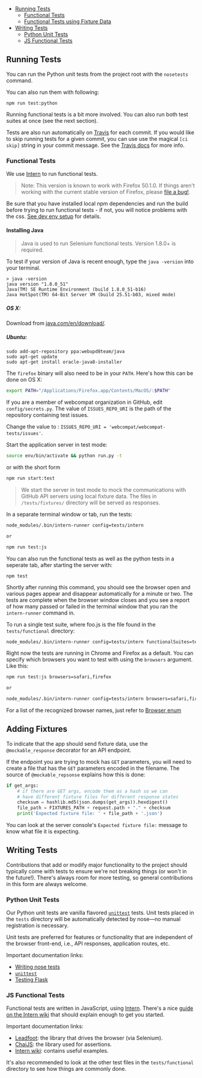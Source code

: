 * [Running Tests](#running-tests)
  * [Functional Tests](#functional-tests)
  * [Functional Tests using Fixture Data](#functional-tests-using-fixture-data)
* [Writing Tests](#writing-tests)
  * [Python Unit Tests](#python-unit-tests)
  * [JS Functional Tests](#js-functional-tests)

## Running Tests

You can run the Python unit tests from the project root with the `nosetests` command.

You can also run them with following:

```
npm run test:python
```

Running functional tests is a bit more involved. You can also run both test suites at once (see the next section).

Tests are also run automatically on [Travis](https://travis-ci.org/webcompat/webcompat.com) for each commit. If you would like to skip running tests for a given commit, you can use use the magical `[ci skip]` string in your commit message. See the [Travis docs](http://docs.travis-ci.com/user/how-to-skip-a-build/#Not-All-Commits-Need-CI-Builds) for more info.

### Functional Tests

We use [Intern](http://theintern.io/) to run functional tests.

> Note: This version is known to work with Firefox 50.1.0. If things aren't working with the current stable version of Firefox, please [file a bug!](https://github.com/webcompat/webcompat.com/issues/new).

Be sure that you have installed local npm dependencies and run the build before trying to run functional tests - if not, you will notice problems with the css. [See dev env setup](#installing-grunt) for details.


#### Installing Java

> Java is used to run Selenium functional tests. Version 1.8.0+ is required.

To test if your version of Java is recent enough, type the `java -version` into your terminal.

```
> java -version
java version "1.8.0_51"
Java(TM) SE Runtime Environment (build 1.8.0_51-b16)
Java HotSpot(TM) 64-Bit Server VM (build 25.51-b03, mixed mode)
```

##### OS X:

Download from [java.com/en/download/](https://www.java.com/en/download/).

##### Ubuntu:

```
sudo add-apt-repository ppa:webupd8team/java
sudo apt-get update
sudo apt-get install oracle-java8-installer
```

The `firefox` binary will also need to be in your `PATH`. Here's how this can be done on OS X:

```bash
export PATH="/Applications/Firefox.app/Contents/MacOS/:$PATH"
```

If you are a member of webcompat organization in GitHub, edit `config/secrets.py`. The value of `ISSUES_REPO_URI` is the path of the repository containing test issues.

Change the value to : `ISSUES_REPO_URI = 'webcompat/webcompat-tests/issues'`.

Start the application server in test mode:

```bash
source env/bin/activate && python run.py -t
```

or with the short form

```bash
npm run start:test
```

> We start the server in test mode to mock the communications with GitHub API servers using local fixture data. The files in `/tests/fixtures/` directory will be served as responses.

In a separate terminal window or tab, run the tests:

```bash
node_modules/.bin/intern-runner config=tests/intern

or

npm run test:js
```

You can also run the functional tests as well as the python tests in a seperate tab, after starting the server with:

```
npm test
```

Shortly after running this command, you should see the browser open and various pages appear and disappear automatically for a minute or two. The tests are complete when the browser window closes and you see a report of how many passed or failed in the terminal window that you ran the `intern-runner` command in.

To run a single test suite, where foo.js is the file found in the `tests/functional` directory:

```bash
node_modules/.bin/intern-runner config=tests/intern functionalSuites=tests/functional/foo.js 
```

Right now the tests are running in Chrome and Firefox as a default. You can specify which browsers you want to test with using the `browsers` argument. Like this:

```bash
npm run test:js browsers=safari,firefox

or 

node_modules/.bin/intern-runner config=tests/intern browsers=safari,firefox
```

For a list of the recognized browser names, just refer to [Browser enum](http://seleniumhq.github.io/selenium/docs/api/javascript/module/selenium-webdriver/index_exports_Browser.html)

## Adding Fixtures

To indicate that the app should send fixture data, use the `@mockable_response` decorator for an API endpoint.

If the endpoint you are trying to mock has `GET` parameters, you will need to create a file that has the `GET` parameters encoded in the filename. The source of `@mockable_repsonse` explains how this is done:

```python
if get_args:
    # if there are GET args, encode them as a hash so we can
    # have different fixture files for different response states
    checksum = hashlib.md5(json.dumps(get_args)).hexdigest()
    file_path = FIXTURES_PATH + request.path + "." + checksum
    print('Expected fixture file: ' + file_path + '.json')
```

You can look at the server console's `Expected fixture file:` message to know what file it is expecting.

## Writing Tests

Contributions that add or modify major functionality to the project should typically come with tests to ensure we're not breaking things (or won't in the future!). There's always room for more testing, so general contributions in this form are always welcome.

### Python Unit Tests

Our Python unit tests are vanilla flavored [`unittest`](https://docs.python.org/2/library/unittest.html) tests. Unit tests placed in the `tests` directory will be automatically detected by nose&mdash;no manual registration is necessary.

Unit tests are preferred for features or functionality that are independent of the browser front-end, i.e., API responses, application routes, etc.

Important documentation links:
* [Writing nose tests](https://nose.readthedocs.org/en/latest/writing_tests.html)
* [`unittest`](https://docs.python.org/2/library/unittest.html)
* [Testing Flask](http://flask.pocoo.org/docs/0.10/testing/)

### JS Functional Tests

Functional tests are written in JavaScript, using [Intern](http://theintern.io/). There's a nice [guide on the Intern wiki](https://github.com/theintern/intern/wiki/Writing-Tests-with-Intern#functional-testing) that should explain enough to get you started.

Important documentation links:
* [Leadfoot](https://theintern.github.io/leadfoot/): the library that drives the browser (via Selenium).
* [ChaiJS](http://chaijs.com/api/assert/): the library used for assertions.
* [Intern wiki](https://github.com/theintern/intern/wiki): contains useful examples.

It's also recommended to look at the other test files in the `tests/functional` directory to see how things are commonly done.
